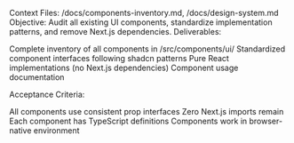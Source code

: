 Context Files: /docs/components-inventory.md, /docs/design-system.md
Objective: Audit all existing UI components, standardize implementation patterns, and remove Next.js dependencies.
Deliverables:

Complete inventory of all components in /src/components/ui/
Standardized component interfaces following shadcn patterns
Pure React implementations (no Next.js dependencies)
Component usage documentation

Acceptance Criteria:

All components use consistent prop interfaces
Zero Next.js imports remain
Each component has TypeScript definitions
Components work in browser-native environment

